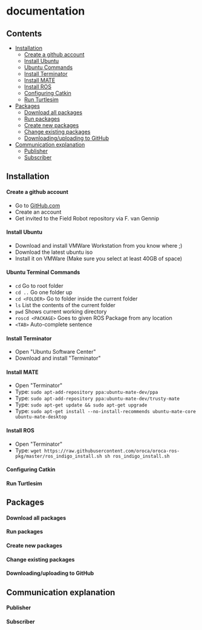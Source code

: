 # documentation
## Contents
- [Installation](#installation)
  - [Create a github account](#create-a-github-account)
  - [Install Ubuntu](#install-ubuntu)
  - [Ubuntu Commands](#ubuntu-terminal-commands)
  - [Install Terminator](#install-terminator)
  - [Install MATE](#install-mate)
  - [Install ROS](#install-ros)
  - [Configuring Catkin](#configuring-catkin)
  - [Run Turtlesim](#run-turtlesim)
- [Packages](#packages)
  - [Download all packages](#download-all-packages)
  - [Run packages](#run-packages)
  - [Create new packages](#create-new-packages)
  - [Change existing packages](#change-existing-packages)
  - [Downloading/uploading to GitHub](#downloadinguploading-to-github)
- [Communication explanation](#communication-explanation)
  - [Publisher](#publisher)
  - [Subscriber](#subscriber)

## Installation

#### Create a github account
- Go to [GitHub.com](https://github.com/)
- Create an account
- Get invited to the Field Robot repository via F. van Gennip

#### Install Ubuntu
- Download and install VMWare Workstation from you know where ;)
- Download the latest ubuntu iso
- Install it on VMWare (Make sure you select at least 40GB of space)

#### Ubuntu Terminal Commands
- `cd`              Go to root folder
- `cd ..`           Go one folder up
- `cd <FOLDER>`     Go to folder inside the current folder
- `ls`              List the contents of the current folder
- `pwd`             Shows current working directory
- `roscd <PACKAGE>` Goes to given ROS Package from any location
- `<TAB>`           Auto-complete sentence

#### Install Terminator
- Open "Ubuntu Software Center"
- Download and install "Terminator"

#### Install MATE
- Open "Terminator"
- Type: `sudo apt-add-repository ppa:ubuntu-mate-dev/ppa`
- Type: `sudo apt-add-repository ppa:ubuntu-mate-dev/trusty-mate`
- Type: `sudo apt-get update && sudo apt-get upgrade`
- Type: `sudo apt-get install --no-install-recommends ubuntu-mate-core ubuntu-mate-desktop`

#### Install ROS
- Open "Terminator"
- Type: `wget https://raw.githubusercontent.com/oroca/oroca-ros-pkg/master/ros_indigo_install.sh
sh ros_indigo_install.sh`

#### Configuring Catkin

#### Run Turtlesim

## Packages

#### Download all packages

#### Run packages

#### Create new packages

#### Change existing packages

#### Downloading/uploading to GitHub

## Communication explanation

#### Publisher

#### Subscriber








